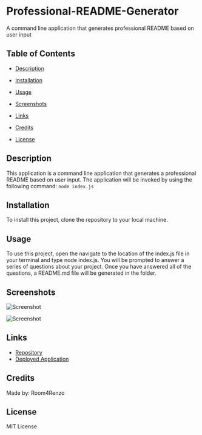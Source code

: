 # Professional-README-Generator

A command line application that generates professional README based on user input

## Table of Contents

* [Description](#description)

* [Installation](#installation)

* [Usage](#usage)

* [Screenshots](#screenshots)

* [Links](#links)

* [Credits](#credits)

* [License](#license)

## Description

This application is a command line application that generates a professional README based on user input. The application will be invoked by using the following command:
`node index.js`

## Installation

To install this project, clone the repository to your local machine.

## Usage

To use this project, open the navigate to the location of the index.js file in your terminal and type node index.js. You will be prompted to answer a series of questions about your project. Once you have answered all of the questions, a README.md file will be generated in the folder.

## Screenshots

![Screenshot](./assets/images/Command.png)

![Screenshot](./assets/images/Questions.png)

## Links

* [Repository](https://github.com/Room4Renzo/Professional-README-Generator)
* [Deployed Application](https://room4renzo.github.io/Professional-README-Generator/)

## Credits

Made by: Room4Renzo

## License

MIT License
